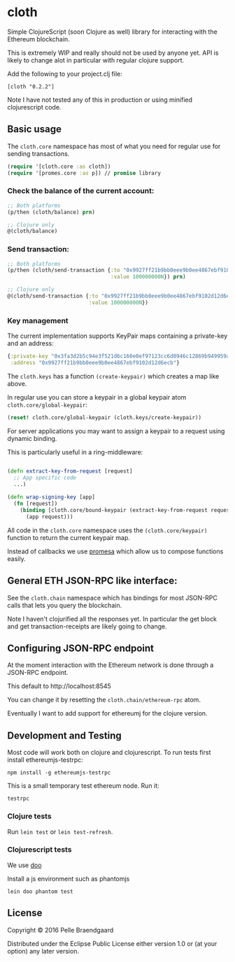 # cloth

Simple ClojureScript (soon Clojure as well) library for interacting with the Ethereum blockchain.

This is extremely WIP and really should not be used by anyone yet. API is likely to change alot in particular with regular clojure support.

Add the following to your project.clj file:

`[cloth "0.2.2"]`

Note I have not tested any of this in production or using minified clojurescript code.

## Basic usage

The `cloth.core` namespace has most of what you need for regular use for sending transactions.

```clojure
(require '[cloth.core :as cloth])
(require '[promes.core :as p]) // promise library
```

### Check the balance of the current account:

```clojure
;; Both platforms
(p/then (cloth/balance) prn)

;; Clojure only
@(cloth/balance)
```

### Send transaction:

```clojure
;; Both platforms
(p/then (cloth/send-transaction {:to "0x9927ff21b9bb0eee9b0ee4867ebf9102d12d6ecb"
                                 :value 100000000N}) prn)

;; Clojure only
@(cloth/send-transaction {:to "0x9927ff21b9bb0eee9b0ee4867ebf9102d12d6ecb"
                          :value 100000000N})
```

### Key management

The current implementation supports KeyPair maps containing a private-key and an address:

```clojure
{:private-key "0x3fa3d2b5c94e3f521d6c160e0ef97123cc6d0946c12869b949959aa0f8c333de", 
 :address "0x9927ff21b9bb0eee9b0ee4867ebf9102d12d6ecb"}
```

The `cloth.keys` has a function `(create-keypair)` which creates a map like above.

In regular use you can store a keypair in a global keypair atom `cloth.core/global-keypair`:

```clojure
(reset! cloth.core/global-keypair (cloth.keys/create-keypair))
```

For server applications you may want to assign a keypair to a request using dynamic binding.

This is particularly useful in a ring-middleware:

```clojure

(defn extract-key-from-request [request]
  ;; App specific code
  ...)
  
(defn wrap-signing-key [app]
  (fn [request])
    (binding [cloth.core/bound-keypair (extract-key-from-request request)]
      (app request)))
```

All code in the `cloth.core` namespace uses the `(cloth.core/keypair)` function to return the current keypair map.

Instead of callbacks we use [promesa](http://funcool.github.io/promesa/latest/) which allow us to compose functions easily.

## General ETH JSON-RPC like interface:

See the `cloth.chain` namespace which has bindings for most JSON-RPC calls that lets you query the blockchain.

Note I haven't clojurified all the responses yet. In particular the get block and get transaction-receipts are likely going to change.

## Configuring JSON-RPC endpoint

At the moment interaction with the Ethereum network is done through a JSON-RPC endpoint.

This default to http://localhost:8545

You can change it by resetting the `cloth.chain/ethereum-rpc` atom.

Eventually I want to add support for ethereumj for the clojure version.

## Development and Testing

Most code will work both on clojure and clojurescript. To run tests first install ethereumjs-testrpc:

```
npm install -g ethereumjs-testrpc
```

This is a small temporary test ethereum node. Run it:

```
testrpc
```

### Clojure tests

Run `lein test` or `lein test-refresh`.

### Clojurescript tests

We use [doo](https://github.com/bensu/doo) 

Install a js environment such as phantomjs

```
lein doo phantom test
```

## License

Copyright © 2016 Pelle Braendgaard

Distributed under the Eclipse Public License either version 1.0 or (at your option) any later version.
